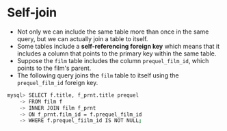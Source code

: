 # Self-join

- Not only we can include the same table more than once in the same query, but we can actually join a table to itself.
- Some tables include a **self-referencing foreign key** which means that it includes a column that points to the primary key within the same table.
- Suppose the `film` table includes the column `prequel_film_id`, which points to the film's parent.
- The following query joins the `film` table to itself using the `prequel_film_id` foreign key.

```bash
mysql> SELECT f.title, f_prnt.title prequel
    -> FROM film f
    -> INNER JOIN film f_prnt
    -> ON f_prnt.film_id = f.prequel_film_id
    -> WHERE f.prequel_fiilm_id IS NOT NULL;
```

